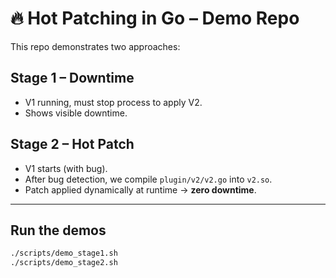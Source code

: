 # 🔥 Hot Patching in Go – Demo Repo

This repo demonstrates two approaches:

## Stage 1 – Downtime

- V1 running, must stop process to apply V2.
- Shows visible downtime.

## Stage 2 – Hot Patch

- V1 starts (with bug).
- After bug detection, we compile `plugin/v2/v2.go` into `v2.so`.
- Patch applied dynamically at runtime → **zero downtime**.

---

## Run the demos

```bash
./scripts/demo_stage1.sh
./scripts/demo_stage2.sh

